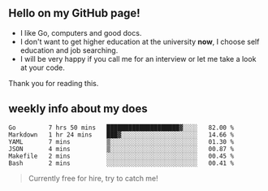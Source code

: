 ## Hello on my GitHub page!

- I like Go, computers and good docs.
- I don't want to get higher education at the university **now**, I choose self education and job searching.
- I will be very happy if you call me for an interview or let me take a look at your code.

Thank you for reading this.

## weekly info about my does
<!--START_SECTION:waka-->

```text
Go         7 hrs 50 mins   ████████████████████▓░░░░   82.00 %
Markdown   1 hr 24 mins    ███▓░░░░░░░░░░░░░░░░░░░░░   14.66 %
YAML       7 mins          ▒░░░░░░░░░░░░░░░░░░░░░░░░   01.30 %
JSON       4 mins          ▒░░░░░░░░░░░░░░░░░░░░░░░░   00.87 %
Makefile   2 mins          ░░░░░░░░░░░░░░░░░░░░░░░░░   00.45 %
Bash       2 mins          ░░░░░░░░░░░░░░░░░░░░░░░░░   00.41 %
```

<!--END_SECTION:waka-->

> Currently free for hire, try to catch me!
